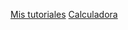 
[Mis tutoriales](https://nmarafo.github.io/mis-tutoriales)
[Calculadora](https://nmarafo.github.io/calculadora-url)
